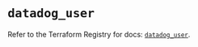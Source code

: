# `datadog_user`

Refer to the Terraform Registry for docs: [`datadog_user`](https://registry.terraform.io/providers/datadog/datadog/3.65.0/docs/resources/user).
